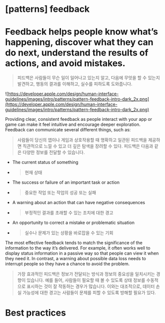 # **[patterns] feedback**

# Feedback helps people know what’s happening, discover what they can do next, understand the results of actions, and avoid mistakes.
> 피드백은 사람들이 무슨 일이 일어나고 있는지 알고, 다음에 무엇을 할 수 있는지 발견하고, 행동의 결과를 이해하고, 실수를 피하도록 도와줍니다.
>




![https://developer.apple.com/design/human-interface-guidelines/images/intro/patterns/pattern-feedback-intro-dark_2x.png](https://developer.apple.com/design/human-interface-guidelines/images/intro/patterns/pattern-feedback-intro-dark_2x.png)

Providing clear, consistent feedback as people interact with your app or game can make it feel intuitive and encourage deeper exploration. Feedback can communicate several different things, such as:
> 사람들이 당신의 앱이나 게임과 상호작용할 때 명확하고 일관된 피드백을 제공하면 직관적으로 느낄 수 있고 더 깊은 탐색을 장려할 수 있다. 피드백은 다음과 같은 다양한 정보를 전달할 수 있습니다.
>




- The current status of something
- >  현재 상태

- The success or failure of an important task or action
- >  중요한 작업 또는 작업의 성공 또는 실패

- A warning about an action that can have negative consequences
- >  부정적인 결과를 초래할 수 있는 조치에 대한 경고

- An opportunity to correct a mistake or problematic situation
- >  실수나 문제가 있는 상황을 바로잡을 수 있는 기회


The most effective feedback tends to match the significance of the information to the way it’s delivered. For example, it often works well to display status information in a passive way so that people can view it when they need it. In contrast, a warning about possible data loss needs to interrupt people so they have a chance to avoid the problem.
> 가장 효과적인 피드백은 정보가 전달되는 방식과 정보의 중요성을 일치시키는 경향이 있습니다. 예를 들어, 사람들이 필요할 때 볼 수 있도록 상태 정보를 수동적으로 표시하는 것이 잘 작동하는 경우가 많습니다. 이와는 대조적으로, 데이터 손실 가능성에 대한 경고는 사람들이 문제를 피할 수 있도록 방해할 필요가 있다.
>




# **Best practices**

